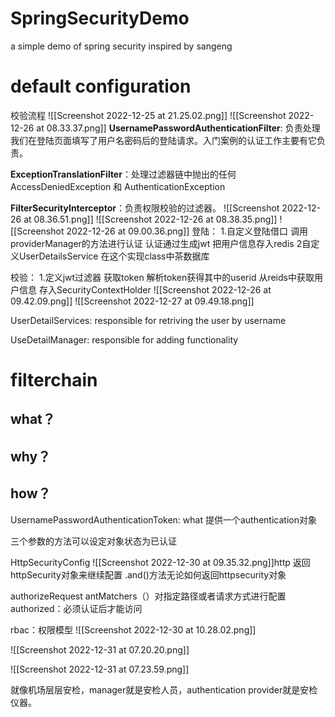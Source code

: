 # SpringSecurityDemo
a simple demo of spring security inspired by sangeng
# default configuration
校验流程
![[Screenshot 2022-12-25 at 21.25.02.png]]
![[Screenshot 2022-12-26 at 08.33.37.png]]
**UsernamePasswordAuthenticationFilter**: 负责处理我们在登陆页面填写了用户名密码后的登陆请求。入门案例的认证工作主要有它负责。

**ExceptionTranslationFilter**：处理过滤器链中抛出的任何 AccessDeniedException 和 AuthenticationException 

**FilterSecurityInterceptor**：负责权限校验的过滤器。
![[Screenshot 2022-12-26 at 08.36.51.png]]
![[Screenshot 2022-12-26 at 08.38.35.png]]
![[Screenshot 2022-12-26 at 09.00.36.png]]
登陆：
1.自定义登陆借口
	调用providerManager的方法进行认证 认证通过生成jwt
	把用户信息存入redis
2自定义UserDetailsService
	在这个实现class中茶数据库

校验：
1.定义jwt过滤器
	获取token
	解析token获得其中的userid
	从reids中获取用户信息
	存入SecurityContextHolder
![[Screenshot 2022-12-26 at 09.42.09.png]]
![[Screenshot 2022-12-27 at 09.49.18.png]]

UserDetailServices:
responsible for retriving the user by username

UseDetailManager:
responsible for adding functionality

# filterchain
## what？

## why？

## how？


UsernamePasswordAuthenticationToken:
what
提供一个authentication对象

三个参数的方法可以设定对象状态为已认证

HttpSecurityConfig
![[Screenshot 2022-12-30 at 09.35.32.png]]http
返回httpSecurity对象来继续配置
.and()方法无论如何返回httpsecurity对象 

authorizeRequest
antMatchers（）对指定路径或者请求方式进行配置
authorized：必须认证后才能访问

rbac：权限模型 ![[Screenshot 2022-12-30 at 10.28.02.png]]
 
 ![[Screenshot 2022-12-31 at 07.20.20.png]]

![[Screenshot 2022-12-31 at 07.23.59.png]]

就像机场层层安检，manager就是安检人员，authentication provider就是安检仪器。


